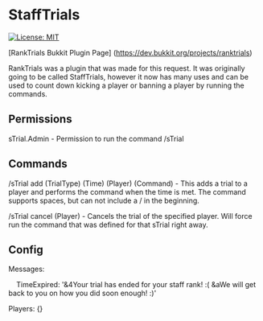 # StaffTrials

[![License: MIT](https://img.shields.io/badge/License-MIT-yellow.svg)](https://opensource.org/licenses/MIT)

[RankTrials Bukkit Plugin Page] (https://dev.bukkit.org/projects/ranktrials)

RankTrials was a plugin that was made for this request. It was originally going to be called StaffTrials, however it now has many uses and can be used to count down kicking a player or banning a player by running the commands.

<h2>Permissions</h2>
sTrial.Admin - Permission to run the command /sTrial

<h2>Commands</h2>
/sTrial add (TrialType) (Time) (Player) (Command) - This adds a trial to a player and performs the command when the time is met. The command supports spaces, but can not include a / in the beginning.

/sTrial cancel (Player) - Cancels the trial of the specified player. Will force run the command that was defined for that sTrial right away.

<h2>Config</h2>
Messages:

  &nbsp;&nbsp;&nbsp;&nbsp;TimeExpired: '&4Your trial has ended for your staff rank! :( &aWe will get back to you on how you did soon enough! :)'
  
Players: {}
